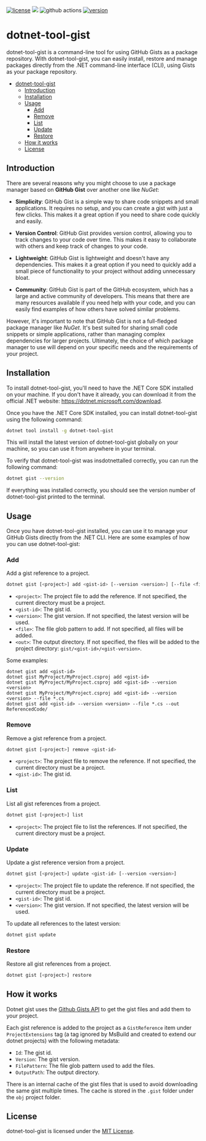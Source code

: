 [![license](https://img.shields.io/badge/License-MIT-purple.svg)](../../LICENSE)
![](https://img.shields.io/badge/dotnet-%20%E2%89%A57-blue)
![github actions](https://github.com/fernandoescolar/dotnet-tool-gist/actions/workflows/release.yml/badge.svg)
[![version](https://img.shields.io/nuget/vpre/dotnet-tool-gist)](https://www.nuget.org/packages/dotnet-tool-gist)

# dotnet-tool-gist

dotnet-tool-gist is a command-line tool for using GitHub Gists as a package repository. With dotnet-tool-gist, you can easily install, restore and manage packages directly from the .NET command-line interface (CLI), using Gists as your package repository.

- [dotnet-tool-gist](#dotnet-tool-gist)
  - [Introduction](#introduction)
  - [Installation](#installation)
  - [Usage](#usage)
    - [Add](#add)
    - [Remove](#remove)
    - [List](#list)
    - [Update](#update)
    - [Restore](#restore)
  - [How it works](#how-it-works)
  - [License](#license)

## Introduction

There are several reasons why you might choose to use a package manager based on **GitHub Gist** over another one like *NuGet*:

- **Simplicity**: GitHub Gist is a simple way to share code snippets and small applications. It requires no setup, and you can create a gist with just a few clicks. This makes it a great option if you need to share code quickly and easily.

- **Version Control**: GitHub Gist provides version control, allowing you to track changes to your code over time. This makes it easy to collaborate with others and keep track of changes to your code.

- **Lightweight**: GitHub Gist is lightweight and doesn't have any dependencies. This makes it a great option if you need to quickly add a small piece of functionality to your project without adding unnecessary bloat.

- **Community**: GitHub Gist is part of the GitHub ecosystem, which has a large and active community of developers. This means that there are many resources available if you need help with your code, and you can easily find examples of how others have solved similar problems.

However, it's important to note that GitHub Gist is not a full-fledged package manager like *NuGet*. It's best suited for sharing small code snippets or simple applications, rather than managing complex dependencies for larger projects. Ultimately, the choice of which package manager to use will depend on your specific needs and the requirements of your project.

## Installation

To install dotnet-tool-gist, you'll need to have the .NET Core SDK installed on your machine. If you don't have it already, you can download it from the official .NET website: https://dotnet.microsoft.com/download.

Once you have the .NET Core SDK installed, you can install dotnet-tool-gist using the following command:

```bash
dotnet tool install -g dotnet-tool-gist
```

This will install the latest version of dotnet-tool-gist globally on your machine, so you can use it from anywhere in your terminal.

To verify that dotnet-tool-gist was insdotnettalled correctly, you can run the following command:

```bash
dotnet gist --version
```

If everything was installed correctly, you should see the version number of dotnet-tool-gist printed to the terminal.

## Usage

Once you have dotnet-tool-gist installed, you can use it to manage your GitHub Gists directly from the .NET CLI. Here are some examples of how you can use dotnet-tool-gist:

### Add

Add a gist reference to a project.

```bash
dotnet gist [<project>] add <gist-id> [--version <version>] [--file <file>] [--out <out>]
```

- `<project>`: The project file to add the reference. If not specified, the current directory must be a project.
- `<gist-id>`: The gist id.
- `<version>`: The gist version. If not specified, the latest version will be used.
- `<file>`: The file glob pattern to add. If not specified, all files will be added.
- `<out>`: The output directory. If not specified, the files will be added to the project directory: `gist/<gist-id>/<gist-version>`.

Some examples:

```
dotnet gist add <gist-id>
dotnet gist MyProject/MyProject.csproj add <gist-id>
dotnet gist MyProject/MyProject.csproj add <gist-id> --version <version>
dotnet gist MyProject/MyProject.csproj add <gist-id> --version <version> --file *.cs
dotnet gist add <gist-id> --version <version> --file *.cs --out ReferencedCode/
```

### Remove

Remove a gist reference from a project.

```bash
dotnet gist [<project>] remove <gist-id>
```

- `<project>`: The project file to remove the reference. If not specified, the current directory must be a project.
- `<gist-id>`: The gist id.

### List

List all gist references from a project.

```bash
dotnet gist [<project>] list
```

- `<project>`: The project file to list the references. If not specified, the current directory must be a project.

### Update

Update a gist reference version from a project.

```bash
dotnet gist [<project>] update <gist-id> [--version <version>]
```

- `<project>`: The project file to update the reference. If not specified, the current directory must be a project.
- `<gist-id>`: The gist id.
- `<version>`: The gist version. If not specified, the latest version will be used.

To update all references to the latest version:

```bash
dotnet gist update
```

### Restore

Restore all gist references from a project.

```bash
dotnet gist [<project>] restore
```

## How it works

Dotnet gist uses the [Github Gists API](https://developer.github.com/v3/gists/) to get the gist files and add them to your project.

Each gist reference is added to the project as a `GistReference` item under `ProjectExtensions` tag (a tag ignored by MsBuild and created to extend our dotnet projects) with the following metadata:

- `Id`: The gist id.
- `Version`: The gist version.
- `FilePattern`: The file glob pattern used to add the files.
- `OutputPath`: The output directory.

There is an internal cache of the gist files that is used to avoid downloading the same gist multiple times. The cache is stored in the `.gist` folder under the `obj` project folder.

## License

dotnet-tool-gist is licensed under the [MIT License](LICENSE).
